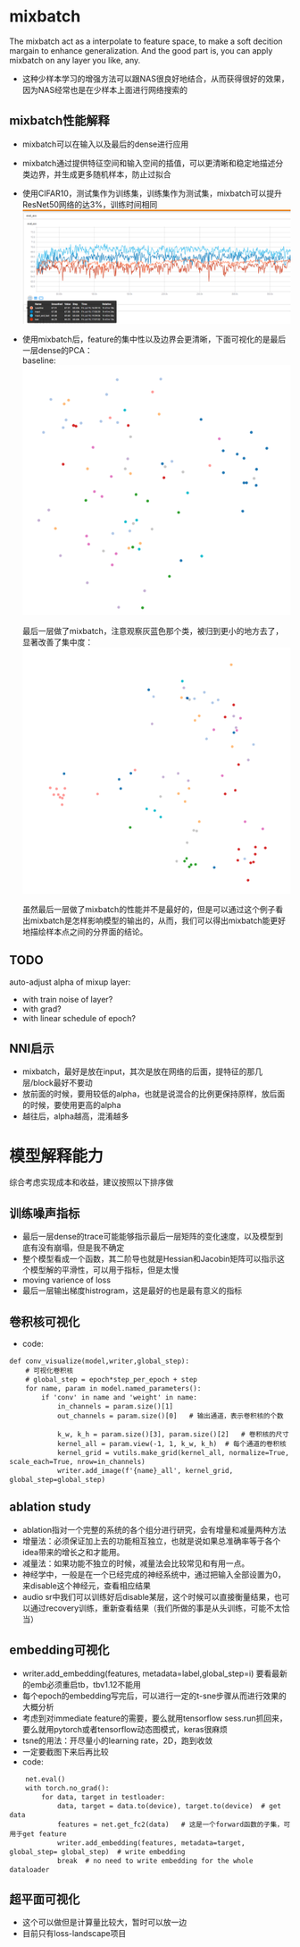 # mixbatch
The mixbatch act as a interpolate to feature space, to make a soft decition margain to enhance generalization.
And the good part is, you can apply mixbatch on any layer you like, any.

- 这种少样本学习的增强方法可以跟NAS很良好地结合，从而获得很好的效果，因为NAS经常也是在少样本上面进行网络搜索的

## mixbatch性能解释
- mixbatch可以在输入以及最后的dense进行应用
- mixbatch通过提供特征空间和输入空间的插值，可以更清晰和稳定地描述分类边界，并生成更多随机样本，防止过拟合
- 使用CIFAR10，测试集作为训练集，训练集作为测试集，mixbatch可以提升ResNet50网络的达3%，训练时间相同
  ![](./pictures/eval_acc.png)
- 使用mixbatch后，feature的集中性以及边界会更清晰，下面可视化的是最后一层dense的PCA：  
  baseline:
  ![](./pictures/baseline.png)

  最后一层做了mixbatch，注意观察灰蓝色那个类，被归到更小的地方去了，显著改善了集中度：
  ![](./pictures/last_layer_mixbatch.png)  


  虽然最后一层做了mixbatch的性能并不是最好的，但是可以通过这个例子看出mixbatch是怎样影响模型的输出的，从而，我们可以得出mixbatch能更好地描绘样本点之间的分界面的结论。
  


## TODO
auto-adjust alpha of mixup layer:
- with train noise of layer?
- with grad?
- with linear schedule of epoch?

## NNI启示
- mixbatch，最好是放在input，其次是放在网络的后面，提特征的那几层/block最好不要动
- 放前面的时候，要用较低的alpha，也就是说混合的比例更保持原样，放后面的时候，要使用更高的alpha
- 越往后，alpha越高，混淆越多




# 模型解释能力
综合考虑实现成本和收益，建议按照以下排序做

## 训练噪声指标   
- 最后一层dense的trace可能能够指示最后一层矩阵的变化速度，以及模型到底有没有崩塌，但是我不确定
- 整个模型看成一个函数，其二阶导也就是Hessian和Jacobin矩阵可以指示这个模型解的平滑性，可以用于指标，但是太慢
- moving varience of loss
- 最后一层输出梯度histrogram，这是最好的也是最有意义的指标

## 卷积核可视化   
- code:  
```
def conv_visualize(model,writer,global_step):
    # 可视化卷积核
    # global_step = epoch*step_per_epoch + step
    for name, param in model.named_parameters():
        if 'conv' in name and 'weight' in name:
            in_channels = param.size()[1]
            out_channels = param.size()[0]   # 输出通道，表示卷积核的个数

            k_w, k_h = param.size()[3], param.size()[2]   # 卷积核的尺寸
            kernel_all = param.view(-1, 1, k_w, k_h)  # 每个通道的卷积核
            kernel_grid = vutils.make_grid(kernel_all, normalize=True, scale_each=True, nrow=in_channels)
            writer.add_image(f'{name}_all', kernel_grid, global_step=global_step) 
```


## ablation study 
- ablation指对一个完整的系统的各个组分进行研究，会有增量和减量两种方法
- 增量法：必须保证加上去的功能相互独立，也就是说如果总准确率等于各个idea带来的增长之和才能用。
- 减量法：如果功能不独立的时候，减量法会比较常见和有用一点。
- 神经学中，一般是在一个已经完成的神经系统中，通过把输入全部设置为0，来disable这个神经元，查看相应结果
- audio sr中我们可以训练好后disable某层，这个时候可以直接衡量结果，也可以通过recovery训练，重新查看结果（我们所做的事是从头训练，可能不太恰当）


## embedding可视化   
- writer.add_embedding(features, metadata=label,global_step=i)  要看最新的emb必须重启tb，tbv1.12不能用
- 每个epoch的embedding写完后，可以进行一定的t-sne步骤从而进行效果的大概分析
- 考虑到对immediate feature的需要，要么就用tensorflow sess.run抓回来，要么就用pytorch或者tensorflow动态图模式，keras很麻烦
- tsne的用法：开尽量小的learning rate，2D，跑到收敛
- 一定要截图下来后再比较
- code:  
```
    net.eval()
    with torch.no_grad():
        for data, target in testloader:
            data, target = data.to(device), target.to(device)  # get data
            features = net.get_fc2(data)   # 这是一个forward函数的子集，可用于get feature
            writer.add_embedding(features, metadata=target, global_step= global_step)  # write embedding
            break  # no need to write embedding for the whole dataloader
```

## 超平面可视化
- 这个可以做但是计算量比较大，暂时可以放一边
- 目前只有loss-landscape项目


